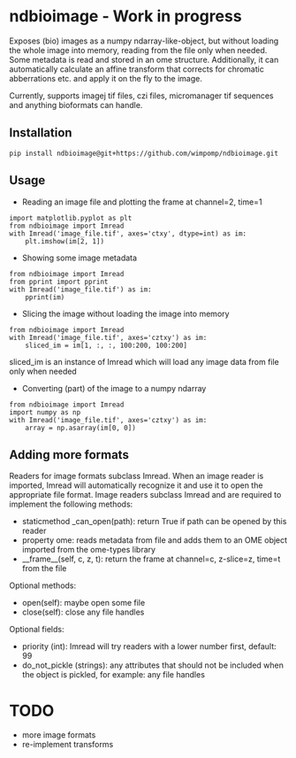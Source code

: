 # ndbioimage - Work in progress

Exposes (bio) images as a numpy ndarray-like-object, but without loading the whole
image into memory, reading from the file only when needed. Some metadata is read
and stored in an ome structure. Additionally, it can automatically calculate an affine
transform that corrects for chromatic abberrations etc. and apply it on the fly to the image.

Currently, supports imagej tif files, czi files, micromanager tif sequences and anything
bioformats can handle. 

## Installation

```
pip install ndbioimage@git+https://github.com/wimpomp/ndbioimage.git
```

## Usage

- Reading an image file and plotting the frame at channel=2, time=1

```
import matplotlib.pyplot as plt
from ndbioimage import Imread
with Imread('image_file.tif', axes='ctxy', dtype=int) as im:
    plt.imshow(im[2, 1])
```        
        
- Showing some image metadata

```
from ndbioimage import Imread
from pprint import pprint
with Imread('image_file.tif') as im:
    pprint(im)
```

- Slicing the image without loading the image into memory

```
from ndbioimage import Imread
with Imread('image_file.tif', axes='cztxy') as im:
    sliced_im = im[1, :, :, 100:200, 100:200]
```

sliced_im is an instance of Imread which will load any image data from file only when needed


- Converting (part) of the image to a numpy ndarray

```
from ndbioimage import Imread
import numpy as np
with Imread('image_file.tif', axes='cztxy') as im:
    array = np.asarray(im[0, 0])
```

## Adding more formats
Readers for image formats subclass Imread. When an image reader is imported, Imread will
automatically recognize it and use it to open the appropriate file format. Image readers
subclass Imread and are required to implement the following methods:

- staticmethod _can_open(path): return True if path can be opened by this reader
- property ome: reads metadata from file and adds them to an OME object imported
from the ome-types library 
- \_\_frame__(self, c, z, t): return the frame at channel=c, z-slice=z, time=t from the file

Optional methods:
- open(self): maybe open some file
- close(self): close any file handles

Optional fields:
- priority (int): Imread will try readers with a lower number first, default: 99
- do_not_pickle (strings): any attributes that should not be included when the object is pickled,
for example: any file handles

# TODO
- more image formats
- re-implement transforms 
